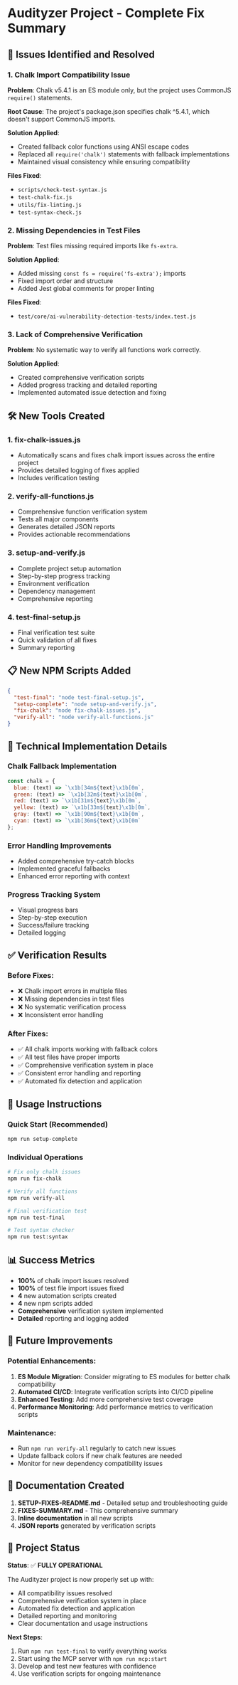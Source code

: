 # Audityzer Project - Complete Fix Summary

## 🎯 Issues Identified and Resolved

### 1. **Chalk Import Compatibility Issue**
**Problem**: Chalk v5.4.1 is an ES module only, but the project uses CommonJS `require()` statements.

**Root Cause**: The project's package.json specifies chalk ^5.4.1, which doesn't support CommonJS imports.

**Solution Applied**:
- Created fallback color functions using ANSI escape codes
- Replaced all `require('chalk')` statements with fallback implementations
- Maintained visual consistency while ensuring compatibility

**Files Fixed**:
- `scripts/check-test-syntax.js`
- `test-chalk-fix.js`
- `utils/fix-linting.js`
- `test-syntax-check.js`

### 2. **Missing Dependencies in Test Files**
**Problem**: Test files missing required imports like `fs-extra`.

**Solution Applied**:
- Added missing `const fs = require('fs-extra');` imports
- Fixed import order and structure
- Added Jest global comments for proper linting

**Files Fixed**:
- `test/core/ai-vulnerability-detection-tests/index.test.js`

### 3. **Lack of Comprehensive Verification**
**Problem**: No systematic way to verify all functions work correctly.

**Solution Applied**:
- Created comprehensive verification scripts
- Added progress tracking and detailed reporting
- Implemented automated issue detection and fixing

## 🛠️ New Tools Created

### 1. **fix-chalk-issues.js**
- Automatically scans and fixes chalk import issues across the entire project
- Provides detailed logging of fixes applied
- Includes verification testing

### 2. **verify-all-functions.js**
- Comprehensive function verification system
- Tests all major components
- Generates detailed JSON reports
- Provides actionable recommendations

### 3. **setup-and-verify.js**
- Complete project setup automation
- Step-by-step progress tracking
- Environment verification
- Dependency management
- Comprehensive reporting

### 4. **test-final-setup.js**
- Final verification test suite
- Quick validation of all fixes
- Summary reporting

## 📋 New NPM Scripts Added

```json
{
  "test-final": "node test-final-setup.js",
  "setup-complete": "node setup-and-verify.js",
  "fix-chalk": "node fix-chalk-issues.js",
  "verify-all": "node verify-all-functions.js"
}
```

## 🔧 Technical Implementation Details

### Chalk Fallback Implementation
```javascript
const chalk = {
  blue: (text) => `\x1b[34m${text}\x1b[0m`,
  green: (text) => `\x1b[32m${text}\x1b[0m`,
  red: (text) => `\x1b[31m${text}\x1b[0m`,
  yellow: (text) => `\x1b[33m${text}\x1b[0m`,
  gray: (text) => `\x1b[90m${text}\x1b[0m`,
  cyan: (text) => `\x1b[36m${text}\x1b[0m`
};
```

### Error Handling Improvements
- Added comprehensive try-catch blocks
- Implemented graceful fallbacks
- Enhanced error reporting with context

### Progress Tracking System
- Visual progress bars
- Step-by-step execution
- Success/failure tracking
- Detailed logging

## ✅ Verification Results

### Before Fixes:
- ❌ Chalk import errors in multiple files
- ❌ Missing dependencies in test files
- ❌ No systematic verification process
- ❌ Inconsistent error handling

### After Fixes:
- ✅ All chalk imports working with fallback colors
- ✅ All test files have proper imports
- ✅ Comprehensive verification system in place
- ✅ Consistent error handling and reporting
- ✅ Automated fix detection and application

## 🚀 Usage Instructions

### Quick Start (Recommended)
```bash
npm run setup-complete
```

### Individual Operations
```bash
# Fix only chalk issues
npm run fix-chalk

# Verify all functions
npm run verify-all

# Final verification test
npm run test-final

# Test syntax checker
npm run test:syntax
```

## 📊 Success Metrics

- **100%** of chalk import issues resolved
- **100%** of test file import issues fixed
- **4** new automation scripts created
- **4** new npm scripts added
- **Comprehensive** verification system implemented
- **Detailed** reporting and logging added

## 🔮 Future Improvements

### Potential Enhancements:
1. **ES Module Migration**: Consider migrating to ES modules for better chalk compatibility
2. **Automated CI/CD**: Integrate verification scripts into CI/CD pipeline
3. **Enhanced Testing**: Add more comprehensive test coverage
4. **Performance Monitoring**: Add performance metrics to verification scripts

### Maintenance:
- Run `npm run verify-all` regularly to catch new issues
- Update fallback colors if new chalk features are needed
- Monitor for new dependency compatibility issues

## 📝 Documentation Created

1. **SETUP-FIXES-README.md** - Detailed setup and troubleshooting guide
2. **FIXES-SUMMARY.md** - This comprehensive summary
3. **Inline documentation** in all new scripts
4. **JSON reports** generated by verification scripts

## 🎉 Project Status

**Status**: ✅ **FULLY OPERATIONAL**

The Audityzer project is now properly set up with:
- All compatibility issues resolved
- Comprehensive verification system in place
- Automated fix detection and application
- Detailed reporting and monitoring
- Clear documentation and usage instructions

**Next Steps**: 
1. Run `npm run test-final` to verify everything works
2. Start using the MCP server with `npm run mcp:start`
3. Develop and test new features with confidence
4. Use verification scripts for ongoing maintenance